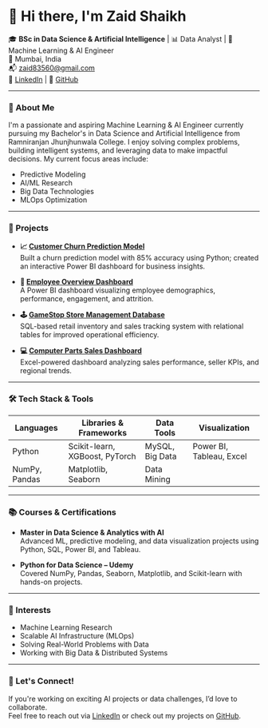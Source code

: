 # 👋 Hi there, I'm Zaid Shaikh

🎓 **BSc in Data Science & Artificial Intelligence** | 📊 Data Analyst | 🤖 Machine Learning & AI Engineer  
📍 Mumbai, India  
📬 [zaid83560@gmail.com](mailto:zaid83560@gmail.com)  
🔗 [LinkedIn](https://www.linkedin.com/in/zaiddddd) | 🧠 [GitHub](https://github.com/onyxfuzzx)

---

### 🧠 About Me
I'm a passionate and aspiring Machine Learning & AI Engineer currently pursuing my Bachelor's in Data Science and Artificial Intelligence from Ramniranjan Jhunjhunwala College. I enjoy solving complex problems, building intelligent systems, and leveraging data to make impactful decisions. My current focus areas include:
- Predictive Modeling
- AI/ML Research
- Big Data Technologies
- MLOps Optimization

---

### 🚀 Projects

- **📈 [Customer Churn Prediction Model](https://github.com/onyxfuzzx/customer-chrun-prediction)**  
  Built a churn prediction model with 85% accuracy using Python; created an interactive Power BI dashboard for business insights.

- **👥 [Employee Overview Dashboard](https://github.com/onyxfuzzx/Employees-Overview-Dashboard)**  
  A Power BI dashboard visualizing employee demographics, performance, engagement, and attrition.

- **🕹️ [GameStop Store Management Database](https://github.com/onyxfuzzx/GameStop-Database)**  
  SQL-based retail inventory and sales tracking system with relational tables for improved operational efficiency.

- **💻 [Computer Parts Sales Dashboard](https://github.com/onyxfuzzx/Computer-Parts-Sales-Dashboard)**  
  Excel-powered dashboard analyzing sales performance, seller KPIs, and regional trends.

---

### 🛠️ Tech Stack & Tools

| Languages | Libraries & Frameworks | Data Tools | Visualization |
|----------|------------------------|------------|----------------|
| Python | Scikit-learn, XGBoost, PyTorch | MySQL, Big Data | Power BI, Tableau, Excel |
| NumPy, Pandas | Matplotlib, Seaborn | Data Mining | |

---

### 📚 Courses & Certifications

- **Master in Data Science & Analytics with AI**  
  Advanced ML, predictive modeling, and data visualization projects using Python, SQL, Power BI, and Tableau.

- **Python for Data Science – Udemy**  
  Covered NumPy, Pandas, Seaborn, Matplotlib, and Scikit-learn with hands-on projects.

---

### 📌 Interests
- Machine Learning Research  
- Scalable AI Infrastructure (MLOps)  
- Solving Real-World Problems with Data  
- Working with Big Data & Distributed Systems  

---

### 🤝 Let's Connect!
If you're working on exciting AI projects or data challenges, I’d love to collaborate.  
Feel free to reach out via [LinkedIn](https://www.linkedin.com/in/zaiddddd) or check out my projects on [GitHub](https://github.com/onyxfuzzx).
